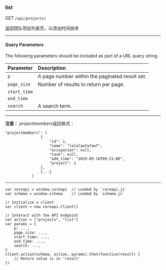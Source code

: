 ### list

GET `/api/projects/`

返回团队项目列表页，以添加时间排序

---

#### Query Parameters

The following parameters should be included as part of a URL query string.

| Parameter    | Description                                    |
| :----------- | :--------------------------------------------- |
| `p`          | A page number within the paginated result set. |
| `page_size`  | Number of results to return per page.          |
| `start_time` |                                                |
| `end_time`   |                                                |
| `search`     | A search term.                                 |

---

**注意：**
	*projectmembers*返回格式：

```
"projectmembers": [
                {
                    "id": 1,
                    "name": "lalalawfafawf",
                    "occupation": null,
                    "task": null,
                    "add_time": "2019-09-16T09:31:00",
                    "project": 1
                },
                {...}
            ]
```

---

```
var coreapi = window.coreapi  // Loaded by `coreapi.js`
var schema = window.schema    // Loaded by `schema.js`

// Initialize a client
var client = new coreapi.Client()

// Interact with the API endpoint
var action = ["projects", "list"]
var params = {
    p: ...,
    page_size: ...,
    start_time: ...,
    end_time: ...,
    search: ...,
}
client.action(schema, action, params).then(function(result) {
    // Return value is in 'result'
})
```